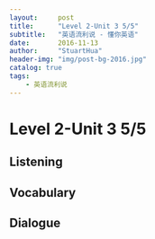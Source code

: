 ```yaml
---
layout:     post
title:      "Level 2-Unit 3 5/5"
subtitle:   "英语流利说 - 懂你英语"
date:       2016-11-13
author:     "StuartHua"
header-img: "img/post-bg-2016.jpg"
catalog: true
tags:
    - 英语流利说
---
```


# Level 2-Unit 3 5/5

<!-- more -->

## Listening



## Vocabulary



## Dialogue



